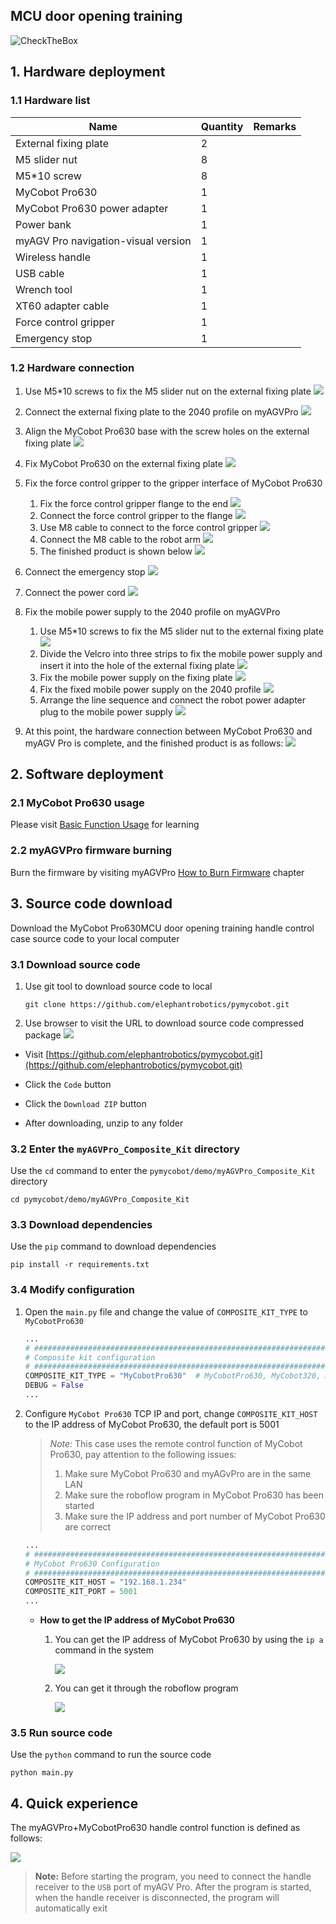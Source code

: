 ## MCU door opening training

![CheckTheBox](../resources/1-ProductIntroduction/SmartOfficeInteractionExperiment.gif)

## 1. Hardware deployment

### 1.1 Hardware list

| Name                                | Quantity | Remarks |
|-------------------------------------|----------|---------|
| External fixing plate               | 2        |         |
| M5 slider nut                       | 8        |         |
| M5*10 screw                         | 8        |         |
| MyCobot Pro630                      | 1        |         |
| MyCobot Pro630 power adapter        | 1        |         |
| Power bank                          | 1        |         |
| myAGV Pro navigation-visual version | 1        |         |
| Wireless handle                     | 1        |         |
| USB cable                           | 1        |         |
| Wrench tool                         | 1        |         |
| XT60 adapter cable                  | 1        |         |
| Force control gripper               | 1        |         |
| Emergency stop                      | 1        |         |

### 1.2 Hardware connection

1. Use M5*10 screws to fix the M5 slider nut on the external fixing plate
   ![](../resources/7-ExamplesRobotsUsing/7.1/DSC03253.JPG)

2. Connect the external fixing plate to the 2040 profile on myAGVPro
   ![](../resources/7-ExamplesRobotsUsing/7.1/DSC03257.JPG)

3. Align the MyCobot Pro630 base with the screw holes on the external fixing plate
   ![](../resources/7-ExamplesRobotsUsing/7.3/img.png)

4. Fix MyCobot Pro630 on the external fixing plate
   ![](../resources/7-ExamplesRobotsUsing/7.3/DSC03260.JPG)

5. Fix the force control gripper to the gripper interface of MyCobot Pro630
    1. Fix the force control gripper flange to the end
       ![](../resources/7-ExamplesRobotsUsing/7.3/DSC03308.JPG)
    2. Connect the force control gripper to the flange
       ![](../resources/7-ExamplesRobotsUsing/7.3/DSC03310.JPG)
    3. Use M8 cable to connect to the force control gripper
       ![](../resources/7-ExamplesRobotsUsing/7.3/DSC03314.JPG)
    4. Connect the M8 cable to the robot arm
       ![](../resources/7-ExamplesRobotsUsing/7.3/DSC03315.JPG)
    5. The finished product is shown below
       ![](../resources/7-ExamplesRobotsUsing/7.3/DSC03317.JPG)

6. Connect the emergency stop
   ![](../resources/7-ExamplesRobotsUsing/7.3/DSC03265.JPG)

7. Connect the power cord
   ![](../resources/7-ExamplesRobotsUsing/7.3/DSC03264.JPG)

8. Fix the mobile power supply to the 2040 profile on myAGVPro
    1. Use M5*10 screws to fix the M5 slider nut to the external fixing plate
       ![](../resources/7-ExamplesRobotsUsing/7.3/DSC03266.JPG)
    2. Divide the Velcro into three strips to fix the mobile power supply and insert it into the hole of the external
       fixing plate
       ![](../resources/7-ExamplesRobotsUsing/7.3/DSC03268.JPG)
    3. Fix the mobile power supply on the fixing plate
       ![](../resources/7-ExamplesRobotsUsing/7.3/DSC03270.JPG)
    4. Fix the fixed mobile power supply on the 2040 profile
       ![](../resources/7-ExamplesRobotsUsing/7.3/DSC03274.JPG)
    5. Arrange the line sequence and connect the robot power adapter plug to the mobile power supply
       ![](../resources/7-ExamplesRobotsUsing/7.3/DSC03275.JPG)

9. At this point, the hardware connection between MyCobot Pro630 and myAGV Pro is complete, and the finished product is
   as follows:
   ![](../resources/7-ExamplesRobotsUsing/7.3/DSC03277.JPG)

## 2. Software deployment

### 2.1 MyCobot Pro630 usage

Please
visit [Basic Function Usage](https://docs.elephantrobotics.com/docs/pro630-cn/5-BasicApplication/5-BasicApplication.html)
for learning

### 2.2 myAGVPro firmware burning

Burn the firmware by visiting
myAGVPro [How to Burn Firmware](../5-BasicApplication/5.3-FirmwareUse/5.3.2-HowToBurnFirmware.md) chapter

## 3. Source code download

Download the MyCobot Pro630MCU door opening training handle control case source code to your local computer

### 3.1 Download source code

1. Use git tool to download source code to local
    ```shell
    git clone https://github.com/elephantrobotics/pymycobot.git
    ```
2. Use browser to visit the URL to download source code compressed package
   ![](../resources/7-ExamplesRobotsUsing/PymycobotDownloadZIP.png)

- Visit [https://github.com/elephantrobotics/pymycobot.git](https://github.com/elephantrobotics/pymycobot.git)

- Click the `Code` button
- Click the `Download ZIP` button
- After downloading, unzip to any folder

### 3.2 Enter the `myAGVPro_Composite_Kit` directory

Use the `cd` command to enter the `pymycobot/demo/myAGVPro_Composite_Kit` directory

```shell
cd pymycobot/demo/myAGVPro_Composite_Kit
```

### 3.3 Download dependencies

Use the `pip` command to download dependencies

```shell
pip install -r requirements.txt
```

### 3.4 Modify configuration

1. Open the `main.py` file and change the value of `COMPOSITE_KIT_TYPE` to `MyCobotPro630`

    ```python
    ...
    # ##############################################################################################
    # Composite kit configuration
    # ##############################################################################################
    COMPOSITE_KIT_TYPE = "MyCobotPro630"  # MyCobotPro630, MyCobot320, MyArmM750, Undefined
    DEBUG = False
    ...
    ```

2. Configure `MyCobot Pro630` TCP IP and port, change `COMPOSITE_KIT_HOST` to the IP address of MyCobot Pro630, the
   default port is 5001

   > *Note:* This case uses the remote control function of MyCobot Pro630, pay attention to the following issues:
   > 1. Make sure MyCobot Pro630 and myAGvPro are in the same LAN
   > 2. Make sure the roboflow program in MyCobot Pro630 has been started
   > 3. Make sure the IP address and port number of MyCobot Pro630 are correct

   ```python
   ...
   # ##############################################################################################
   # MyCobot Pro630 Configuration
   # ##############################################################################################
   COMPOSITE_KIT_HOST = "192.168.1.234"
   COMPOSITE_KIT_PORT = 5001
   ...
   ```

    - **How to get the IP address of MyCobot Pro630**
        1. You can get the IP address of MyCobot Pro630 by using the `ip a` command in the system
           
           ![](../resources/7-ExamplesRobotsUsing/7.3/pro630ipaddr.png)
      
        2. You can get it through the roboflow program
      
           ![](../resources/7-ExamplesRobotsUsing/7.3/roboflowipaddr.png)

### 3.5 Run source code

Use the `python` command to run the source code

```shell
python main.py
```

## 4. Quick experience

The myAGVPro+MyCobotPro630 handle control function is defined as follows:

![](../resources/7-ExamplesRobotsUsing/Handle.png)

> **Note:** Before starting the program, you need to connect the handle receiver to the `USB` port of myAGV Pro. After the program is started, when the handle receiver is disconnected, the program will automatically exit

